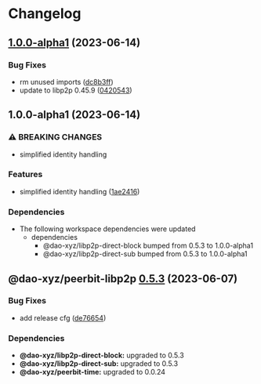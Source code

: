# Changelog

## [1.0.0-alpha1](https://github.com/dao-xyz/peerbit/compare/peerbit-libp2p-v1.0.0-alpha1...peerbit-libp2p-v1.0.0-alpha1) (2023-06-14)


### Bug Fixes

* rm unused imports ([dc8b3ff](https://github.com/dao-xyz/peerbit/commit/dc8b3ffc4543c5606fe11120931074631c06ed55))
* update to libp2p 0.45.9 ([0420543](https://github.com/dao-xyz/peerbit/commit/0420543084d82ab08084894f24c1dff340ba6c9b))

## 1.0.0-alpha1 (2023-06-14)


### ⚠ BREAKING CHANGES

* simplified identity handling

### Features

* simplified identity handling ([1ae2416](https://github.com/dao-xyz/peerbit/commit/1ae24168a5c8629b8f9d1c57eceed6abd4a15020))


### Dependencies

* The following workspace dependencies were updated
  * dependencies
    * @dao-xyz/libp2p-direct-block bumped from 0.5.3 to 1.0.0-alpha1
    * @dao-xyz/libp2p-direct-sub bumped from 0.5.3 to 1.0.0-alpha1

## @dao-xyz/peerbit-libp2p [0.5.3](https://github.com/dao-xyz/peerbit/compare/@dao-xyz/peerbit-libp2p@0.5.2...@dao-xyz/peerbit-libp2p@0.5.3) (2023-06-07)


### Bug Fixes

* add release cfg ([de76654](https://github.com/dao-xyz/peerbit/commit/de766548f8106804d319e8b51e9607f2a3f60726))





### Dependencies

* **@dao-xyz/libp2p-direct-block:** upgraded to 0.5.3
* **@dao-xyz/libp2p-direct-sub:** upgraded to 0.5.3
* **@dao-xyz/peerbit-time:** upgraded to 0.0.24
